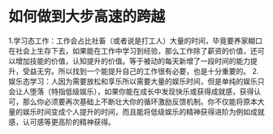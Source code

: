 # 如何做到大步高速的跨越
1.学习态工作：工作会占比社畜（或者说是打工人）大量的时间，毕竟要养家糊口在社会上生存下去，如果能在工作中学习到经验，那么工作除了薪资的价值，还可以增加技能的价值，认知提升的价值。等于被动的每天新增了一段时间的能力提升，受益无穷。所以找到一个能提升自己的工作很有必要，也是十分重要的。
2.娱乐态学习：人因为需要放松和享乐所以需要大量的娱乐时间，但是单纯的娱乐只会让人堕落（特指低级娱乐），如果你能在成长中发现快乐或获得成就感，获得认可，那么你必须要再次基础上不断壮大你的循环激励反馈机制。你不仅能将原本大量的娱乐时间变成个人提升的时间，而且能将低级娱乐的精神获得进阶为例如成就感，认可感等更高阶的精神获得。